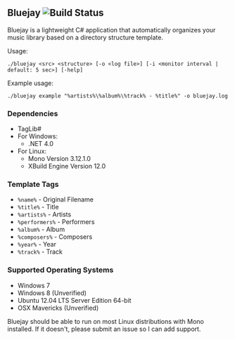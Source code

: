 ## Bluejay ![Build Status](https://travis-ci.org/WildAndrewLee/Bluejay.svg)

Bluejay is a lightweight C# application that automatically organizes your music library based on a directory structure template.

Usage:
```
./bluejay <src> <structure> [-o <log file>] [-i <monitor interval | default: 5 sec>] [-help]
```

Example usage:
```
./bluejay example "%artists%\%album%\%track% - %title%" -o bluejay.log
```
### Dependencies
- TagLib#
- For Windows:
  - .NET 4.0
- For Linux:
  - Mono Version 3.12.1.0
  - XBuild Engine Version 12.0

### Template Tags
- ```%name%``` - Original Filename
- ```%title%``` - Title
- ```%artists%``` - Artists
- ```%performers%``` - Performers
- ```%album%``` - Album
- ```%composers%``` - Composers
- ```%year%``` - Year
- ```%track%``` - Track

### Supported Operating Systems
- Windows 7
- Windows 8 (Unverified)
- Ubuntu 12.04 LTS Server Edition 64-bit
- OSX Mavericks (Unverified)

Bluejay should be able to run on most Linux distributions with Mono installed. If it doesn't, please submit an issue so I can add support.
